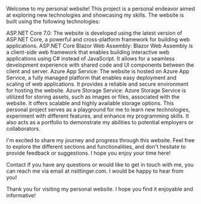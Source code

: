 Welcome to my personal website! This project is a personal endeavor aimed at exploring new technologies and showcasing my skills. The website is built using the following technologies:

ASP.NET Core 7.0: The website is developed using the latest version of ASP.NET Core, a powerful and cross-platform framework for building web applications.
ASP.NET Core Blazor Web Assembly: Blazor Web Assembly is a client-side web framework that enables building interactive web applications using C# instead of JavaScript. It allows for a seamless development experience with shared code and UI components between the client and server.
Azure App Service: The website is hosted on Azure App Service, a fully managed platform that enables easy deployment and scaling of web applications. It provides a reliable and secure environment for hosting the website.
Azure Storage Service: Azure Storage Service is utilized for storing assets, such as images or files, associated with the website. It offers scalable and highly available storage options.
This personal project serves as a playground for me to learn new technologies, experiment with different features, and enhance my programming skills. It also acts as a portfolio to demonstrate my abilities to potential employers or collaborators.

I'm excited to share my journey and progress through this website. Feel free to explore the different sections and functionalities, and don't hesitate to provide feedback or suggestions. I hope you enjoy your time here!

Contact
If you have any questions or would like to get in touch with me, you can reach me via email at nsittinger.com. I would be happy to hear from you!

Thank you for visiting my personal website. I hope you find it enjoyable and informative!